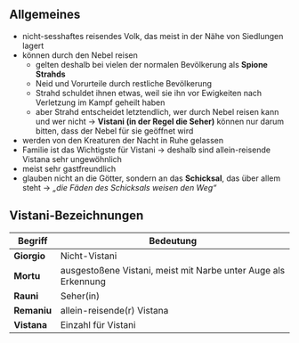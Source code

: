



## Allgemeines
- nicht-sesshaftes reisendes Volk, das meist in der Nähe von Siedlungen lagert  
- können durch den Nebel reisen  
  - gelten deshalb bei vielen der normalen Bevölkerung als **Spione Strahds**  
  - Neid und Vorurteile durch restliche Bevölkerung  
  - Strahd schuldet ihnen etwas, weil sie ihn vor Ewigkeiten nach Verletzung im Kampf geheilt haben  
  - aber Strahd entscheidet letztendlich, wer durch Nebel reisen kann und wer nicht → **Vistani (in der Regel die Seher)** können nur darum bitten, dass der Nebel für sie geöffnet wird  
- werden von den Kreaturen der Nacht in Ruhe gelassen  
- Familie ist das Wichtigste für Vistani → deshalb sind allein-reisende Vistana sehr ungewöhnlich  
- meist sehr gastfreundlich  
- glauben nicht an die Götter, sondern an das **Schicksal**, das über allem steht → *„die Fäden des Schicksals weisen den Weg“*  

## Vistani-Bezeichnungen

| Begriff     | Bedeutung                                                      |
| ----------- | -------------------------------------------------------------- |
| **Giorgio** | Nicht-Vistani                                                  |
| **Mortu**   | ausgestoßene Vistani, meist mit Narbe unter Auge als Erkennung |
| **Rauni**   | Seher(in)                                                      |
| **Remaniu** | allein-reisende(r) Vistana                                     |
| **Vistana** | Einzahl für Vistani                                            |







